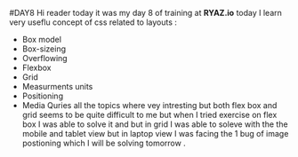 #DAY8
Hi reader today it was my day 8 of training at **RYAZ.io** today I learn very useflu concept of css related to layouts :
*  Box model
*  Box-sizeing
*  Overflowing
*  Flexbox
*  Grid
*  Measurments units
*  Positioning
*  Media Quries
   all the topics where vey intresting but both flex box and grid seems to be quite difficult to me but when I tried exercise on flex box I was able to solve it and but in grid I was able to soleve with the the mobile and tablet view but in laptop view I was facing the 1 bug of image postioning which I will be solving tomorrow .